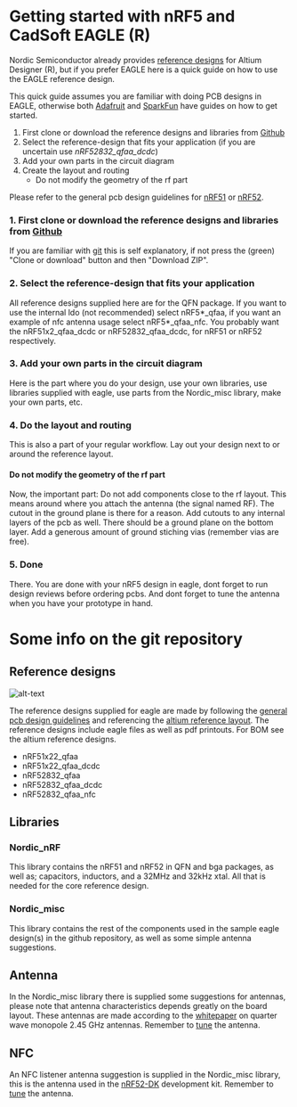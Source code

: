 # Getting started with nRF5 and CadSoft EAGLE (R)

Nordic Semiconductor already provides [reference designs][altiumreference] for Altium Designer (R), but if you prefer EAGLE here is a quick guide on how to use the EAGLE reference design.

This quick guide assumes you are familiar with doing PCB designs in EAGLE, otherwise both [Adafruit] and [SparkFun] have guides on how to get started.


1. First clone or download the reference designs and libraries from [Github]
2. Select the reference-design that fits your application (if you are uncertain use *nRF52832_qfaa_dcdc*)
3. Add your own parts in the circuit diagram
4. Create the layout and routing
	* Do not modify the geometry of the rf part

Please refer to the general pcb design guidelines for [nRF51][designguidenrf51] or [nRF52][designguidenrf52].

### 1. First clone or download the reference designs and libraries from [Github]

If you are familiar with [git] this is self explanatory, if not press the (green) "Clone or download" button and then "Download ZIP".


### 2. Select the reference-design that fits your application

All reference designs supplied here are for the QFN package.
If you want to use the internal ldo (not recommended) select nRF5\*_qfaa, if you want an example of nfc antenna usage select nRF5\*_qfaa_nfc.
You probably want the nRF51x2_qfaa_dcdc or nRF52832_qfaa_dcdc, for nRF51 or nRF52 respectively.


### 3. Add your own parts in the circuit diagram

Here is the part where you do your design, use your own libraries, use libraries supplied with eagle, use parts from the Nordic_misc library, make your own parts, etc.


### 4. Do the layout and routing

This is also a part of your regular workflow. Lay out your design next to or around the reference layout.


#### Do not modify the geometry of the rf part

Now, the important part: Do not add components close to the rf layout. This means around where you attach the antenna (the signal named RF).
The cutout in the ground plane is there for a reason. Add cutouts to any internal layers of the pcb as well. There should be a ground plane on the bottom layer.
Add a generous amount of ground stiching vias (remember vias are free).

### 5. Done

There. You are done with your nRF5 design in eagle, dont forget to run design reviews before ordering pcbs. And dont forget to tune the antenna when you have your prototype in hand.


# Some info on the git repository

## Reference designs
![alt-text][dcdc_reference]

The reference designs supplied for eagle are made by following the [general pcb design guidelines][designguidenrf52] and referencing the [altium reference layout][altiumreference].
The reference designs include eagle files as well as pdf printouts. For BOM see the altium reference designs.

* nRF51x22_qfaa
* nRF51x22_qfaa_dcdc
* nRF52832_qfaa
* nRF52832_qfaa_dcdc
* nRF52832_qfaa_nfc

## Libraries

### Nordic_nRF
This library contains the nRF51 and nRF52 in QFN and bga packages, as well as; capacitors, inductors, and a 32MHz and 32kHz xtal. All that is needed for the core reference design.

### Nordic_misc
This library contains the rest of the components used in the sample eagle design(s) in the github repository, as well as some simple antenna suggestions.


## Antenna
In the Nordic_misc library there is supplied some suggestions for antennas, please note that antenna characteristics depends greatly on the board layout. These antennas are made according to the [whitepaper][monopole] on quarter wave monopole 2.45 GHz antennas. Remember to [tune][antuning] the antenna.

## NFC
An NFC listener antenna suggestion is supplied in the Nordic_misc library, this is the antenna used in the [nRF52-DK] development kit. Remember to [tune][nfctune] the antenna.


[sparkfun]: <https://www.sparkfun.com/>
[adafruit]: <https://www.adafruit.com/>
[github]: <https://github.com/NordicPlayground/nrf5-eagle-reference-design>
[designguidenrf51]: <https://devzone.nordicsemi.com/blogs/655/general-pcb-design-guidelines-for-nrf51/>
[designguidenrf52]: <https://devzone.nordicsemi.com/blogs/870/general-pcb-design-guidelines-for-nrf52/>
[referencecircuitry]: <https://infocenter.nordicsemi.com/index.jsp?topic=%2Fcom.nordic.infocenter.nrf52832.ps.v1.0%2Fref_circuitry.html&cp=1_2_0_51&anchor=concept_aqp_fd1_fq>
[altiumreference]: <http://infocenter.nordicsemi.com/index.jsp?topic=%2Fcom.nordic.infocenter.nrf52%2Fdita%2Fnrf52%2Fpdflinks%2Fref_layout.html&cp=1_5>
[nfctune]: <https://devzone.nordicsemi.com/blogs/957/nfc-tag-antenna-tuning/>
[nRF52-DK]: <http://www.nordicsemi.com/eng/Products/Bluetooth-low-energy2/nRF52-DK>
[dcdc_reference]: <nRF52832_qfaa_dcdc_reference.png>
[monopole]: <http://infocenter.nordicsemi.com/topic/com.nordic.infocenter.whitepapers/dita/whitepapers/pdflinks/nwp_008.html?cp=10_12>
[antuning]: <https://infocenter.nordicsemi.com/topic/com.nordic.infocenter.whitepapers/dita/whitepapers/pdflinks/nwp_017.html?cp=11_4>
[git]: <https://git-scm.com/>